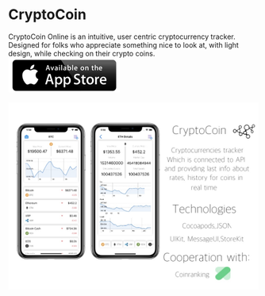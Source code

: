 # CryptoCoin
CryptoCoin Online is an intuitive, user centric cryptocurrency tracker. Designed for folks who appreciate something nice to look at, with light design, while checking on their crypto coins.
<br>
[![Alt attribute text Here](rsz_applestore_logo.png)](https://itunes.apple.com/DK/app/id1406344597?mt=8)
<br></br>
![Screenshot](CryptoCoin.jpg)


